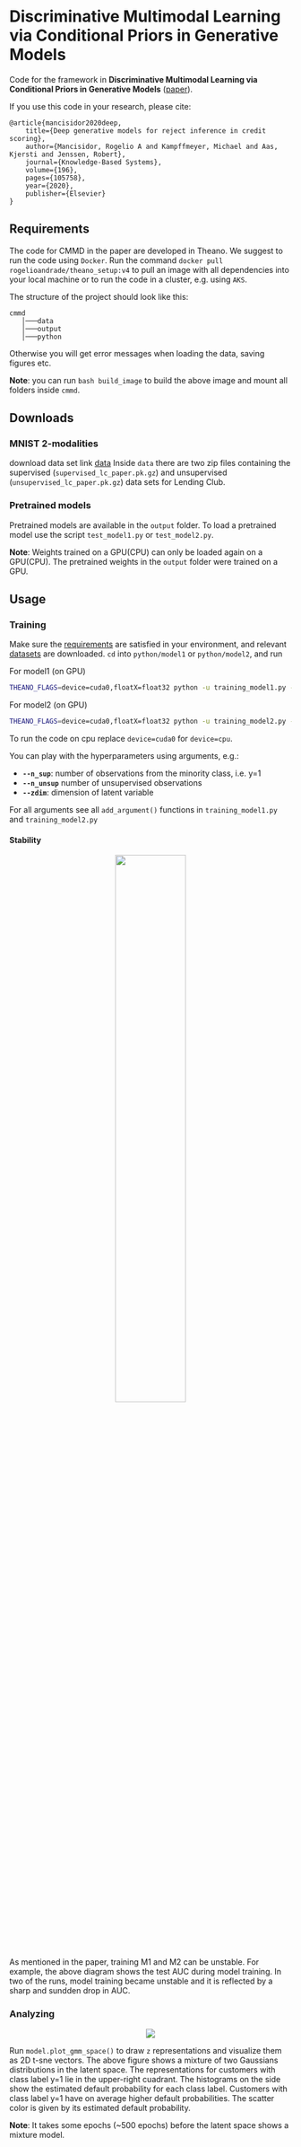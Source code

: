 # Discriminative Multimodal Learning via Conditional Priors in Generative Models 
Code for the framework in **Discriminative Multimodal Learning via Conditional Priors in Generative Models** ([paper](https://arxiv.org/abs/1904.11376)).

If you use this code in your research, please cite:

	@article{mancisidor2020deep,
  		title={Deep generative models for reject inference in credit scoring},
		author={Mancisidor, Rogelio A and Kampffmeyer, Michael and Aas, Kjersti and Jenssen, Robert},
		journal={Knowledge-Based Systems},
		volume={196},
		pages={105758},
		year={2020},
		publisher={Elsevier}
	}

## Requirements
The code for CMMD in the paper are developed in Theano. We suggest to run the code using `Docker`. Run the command `docker pull rogelioandrade/theano_setup:v4` to pull an image with all dependencies into your local machine or to run the code in a cluster, e.g. using `AKS`.

The structure of the project should look like this:

```
cmmd 
   │───data
   │───output
   │───python
```
Otherwise you will get error messages when loading the data, saving figures etc.

**Note**: you can run `bash build_image` to build the above image and mount all folders inside `cmmd`.

## Downloads
### MNIST 2-modalities
download data set link [data](https://biedu-my.sharepoint.com/:x:/g/personal/a1910329_nbsemp_no/EZzUs6AwQmBLil0JXjfUCEYBDvVX_fngMbwAckWjAKaCgg?e=Hga6YF)
Inside `data` there are two zip files containing the supervised (`supervised_lc_paper.pk.gz`) and unsupervised (`unsupervised_lc_paper.pk.gz`) data sets for Lending Club. 

### Pretrained models 
Pretrained models are available in the `output` folder. To load a pretrained model use the script `test_model1.py` or `test_model2.py`. 

**Note**: Weights trained on a GPU(CPU) can only be loaded again on a GPU(CPU). The pretrained weights in the `output` folder were trained on a GPU.

## Usage
### Training

Make sure the [requirements](#requirements) are satisfied in your environment, and relevant [datasets](#downloads) are downloaded. `cd` into `python/model1` or `python/model2`, and run

For model1 (on GPU)
```bash
THEANO_FLAGS=device=cuda0,floatX=float32 python -u training_model1.py --outfile model1 --epochs 401 --n_cv 1 --beta 1.1 --dset paper --n_sup 1552 --n_unsup 30997 
```

For model2 (on GPU)
```bash
THEANO_FLAGS=device=cuda0,floatX=float32 python -u training_model2.py --outfile model2 --epochs 501 --n_cv 1 --beta 1.1 --dset paper --n_sup 1552 --n_unsup 30997 
```

To run the code on cpu replace `device=cuda0` for `device=cpu`.

You can play with the hyperparameters using arguments, e.g.:
- **`--n_sup`**: number of observations from the minority class, i.e. y=1
- **`--n_unsup`** number of unsupervised  observations
- **`--zdim`**: dimension of latent variable

For all arguments see all `add_argument()` functions in `training_model1.py` and `training_model2.py`

#### Stability
<p align='center'><img src="output/auc_m1.png" width="50%" height="50%"></p>
As mentioned in the paper, training M1 and M2 can be unstable. For example, the above diagram shows the test AUC during model training. In two of the runs, model training became unstable and it is reflected by a sharp and sundden drop in AUC.

### Analyzing
<p align='center'><img src="output/gmm_latent_space_m2.png"></p>

Run `model.plot_gmm_space()` to draw `z` representations and visualize them as 2D t-sne vectors. The above figure shows a mixture of two Gaussians distributions in the latent space. The representations for customers with class label y=1 lie in the upper-right cuadrant. The histograms on the side show the estimated default probability for each class label. Customers with class label y=1 have on average higher default probabilities. The scatter color is given by its estimated default probability.      

**Note**: It takes some epochs (~500 epochs) before the latent space shows a mixture model.
